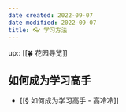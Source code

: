 ```yaml
---
date created: 2022-09-07
date modified: 2022-09-07
title: 👓 学习方法
---
```

up:: [[🍀 花园导览]]

## 如何成为学习高手
- [[§ 如何成为学习高手 - 高冷冷]]
